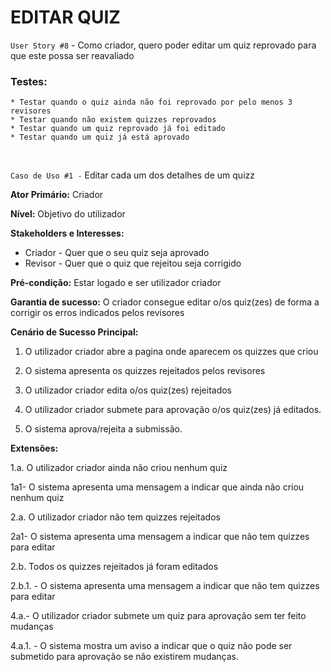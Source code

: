 # EDITAR QUIZ

`User Story #8` - Como criador, quero poder editar um quiz reprovado para que este possa ser reavaliado

### Testes:

    * Testar quando o quiz ainda não foi reprovado por pelo menos 3 revisores
    * Testar quando não existem quizzes reprovados
    * Testar quando um quiz reprovado já foi editado
    * Testar quando um quiz já está aprovado
<br/>


`Caso de Uso #1 -` Editar cada um dos detalhes de um quizz



__Ator Primário:__  Criador

__Nível:__ Objetivo do utilizador 

__Stakeholders e Interesses:__
* Criador - Quer que o seu quiz seja aprovado
* Revisor - Quer que o quiz que rejeitou seja corrigido

__Pré-condição:__ Estar logado e ser utilizador criador

__Garantia de sucesso:__ O criador consegue editar o/os quiz(zes) de forma a corrigir os erros indicados pelos revisores

__Cenário de Sucesso Principal:__

1. O utilizador criador abre a pagina onde aparecem os quizzes que criou

2. O sistema apresenta os quizzes rejeitados pelos revisores

3. O utilizador criador edita o/os quiz(zes) rejeitados

4. O utilizador criador submete para aprovação o/os quiz(zes) já editados.

5. O sistema aprova/rejeita a submissão.

__Extensões:__ 

1.a. O utilizador criador ainda não criou nenhum quiz

1a1- O sistema apresenta uma mensagem a indicar que ainda não criou nenhum quiz

2.a. O utilizador criador não tem quizzes rejeitados

2a1- O sistema apresenta uma mensagem a indicar que não tem quizzes para editar

2.b. Todos os quizzes rejeitados já foram editados

2.b.1. - O sistema apresenta uma mensagem a indicar que não tem quizzes para editar

4.a.- O utilizador criador submete um quiz para aprovação sem ter feito mudanças

4.a.1. - O sistema mostra um aviso a indicar que o quiz não pode ser submetido para aprovação se não existirem mudanças.




